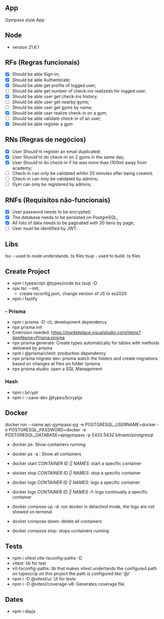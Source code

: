 ## App

Gympass style App

## Node
- version 21.6.1

## RFs (Regras funcionais)

- [x] Should be able Sign-in;
- [x] Should be able Authenticate;
- [x] Should be able get profile of logged user;
- [ ] Should be able get number of check-ins realizeds for logged user;
- [x] Should be able user get check-ins history;
- [ ] Should be able user get nearby gyms;
- [ ] Should be able user get gyms by name;
- [x] Should be able user realize check-in on a gym;
- [ ] Should be able validate check-in of an user;
- [x] Should be able register a gym

## RNs (Regras de negócios)

- [x] User Should'nt register an email duplicated;
- [x] User Should'nt do check-in on 2 gyms in the same day;
- [x] User Should'nt do check-in if he was more than (100m) away from academy;
- [ ] Check-in can only be validated whitin 20 minutes after being created;
- [ ] Check-in can only be validated by admins;
- [ ] Gym can only be registered by admins;

## RNFs (Requisitos não-funcionais)

- [x] User password needs to be encrypted;
- [x] The database needs to be persisted on PostgreSQL;
- [x] All lists of data needs to be paginated with 20 itens by page;
- [ ] User must be identified by JWT;

## Libs

tsx - used to node understands .ts files
tsup - used to build .ts files

## Create Project

- npm i typescript @types/node tsx tsup -D
- npx tsc --init;
  - create tsconfig.json, change version of JS to es2020
- npm i fastify

### - Prisma
- npm i prisma -D: cli, development dependency
- npx prisma init
- Extension needed: https://marketplace.visualstudio.com/items?itemName=Prisma.prisma
- npx prisma generate: Create types automatically for tables with methods delivered by prisma
- npm i @prisma/client: production dependency
- npx prisma migrate dev: prisma watch the folders and create migrations based on changes at files on folder /prisma
- npx prisma studio: open a SQL Management

### Hash
- npm i bcrypt
- npm i --save-dev @types/bcryptjs

## Docker
docker run --name api-gympass-pg -e POSTGRESQL_USERNAME=docker -e POSTGRESQL_PASSWORD=docker -e POSTGRESQL_DATABASE=apigympass -p 5432:5432 bitnami/postgresql

- docker ps: Show containers running
- docker ps -a : Show all containers
- docker start *CONTAINER ID || NAMES*: start a specific container
- docker stop *CONTAINER ID || NAMES*: stop a specific container
- docker logs *CONTAINER ID || NAMES*: logs a specific container
- docker logs *CONTAINER ID || NAMES* -f: logs continually a specific container

- docker compose up -d: run docker in detached mode, the logs are not showed on terminal
- docker compose down: delete all containers
- docker compose stop: stops containers running

## Tests
- npm i vitest vite-tsconfig-paths -D
- vitest: lib for test
- vit-tsconfig-paths: lib that makes vitest undertands the configured path on typescrip
 on this project the path is configured like '@/'
- npm i -D @vitest/ui: UI for tests
- npm i -D @vitest/coverage-v8: Generates coverage file

## Dates
- npm i dayjs


